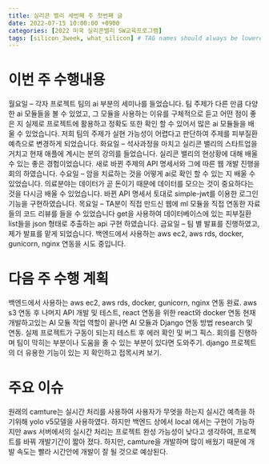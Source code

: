 ```yaml
---
title: 실리콘 벨리 세번째 주 첫번째 글
date: 2022-07-15 10:00:00 +0900
categories: [2022 미국 실리콘밸리 SW교육프로그램]
tags: [silicon_3week, what_silicon] # TAG names should always be lowercase
---
```


# 이번 주 수행내용

월요일 – 각자 프로젝트 팀의 ai 부분의 세미나를 들었습니다. 팀 주제가 다른 만큼 다양한 ai 모듈들을 볼 수 있었고, 그 모듈을 사용하는 이유를 구체적으로 듣고 어떤 점이 좋은 지 실제로 프로젝트에 활용하고 정확도 또한 확인 할 수 있어서 많은 ai 모듈들을 배울 수 있었습니다.
저희 팀의 주제가 실현 가능성이 어렵다고 판단하여 주제를 피부질환 예측으로 변경하게 되었습니다.
화요일 – 석사과정을 마치고 실리콘 밸리의 스타트업을 거치고 현재 애플에 계시는 분의 강의를 들었습니다. 실리콘 밸리의 현상황에 대해 배울 수 있는 좋은 경험이었습니다.
새로 바뀐 주제의 API 명세서와 그에 따른 웹 개발 진행을 회의 하였습니다.
수요일 – 암을 치료하는 것을 어떻게 ai로 확인 할 수 있는 지 배울 수 있었습니다. 의료분야는 데이터가 곧 돈이기 때문에 데이터를 모으는 것이 중요하다는 것을 다시금 배울 수 있었습니다.
바뀐 API 명세서 토대로 simple-jwt를 이용한 로그인 기능을 구현하였습니다.
목요일 – TA분이 직접 만드신 웹에 ml 모듈을 직접 연동한 자료들의 코드 리뷰를 들을 수 있었습니다
get을 사용하여 데이터베이스에 있는 피부질환 list들을 json 형태로 추출하는 api 구현 하였습니다.
금요일 – 팀 별 발표를 진행하였고, 제가 발표를 맡게 되었습니다.
백엔드에서 사용하는 aws ec2, aws rds, docker, gunicorn, nginx 연동을 시도 중입니다.

# 다음 주 수행 계획

백엔드에서 사용하는 aws ec2, aws rds, docker, gunicorn, nginx 연동 완료.
aws s3 연동 후 나머지 API 개발 및 테스트, react 연동을 위한 react와 docker 연동
현재 개발하고있는 AI 모듈 작업 역할이 끝나면 AI 모듈과 Django 연동 방법 research 및 연동.
실제 프로젝트가 구동이 되는지 테스트 후 에러 확인 및 버그 픽스.
회의를 진행하며 팀이 막히는 부분이나 도움을 줄 수 있는 부분이 있다면 도와주기.
django 프로젝트의 더 유용한 기능이 있는 지 확인하고 접목시켜 보기.

# 주요 이슈

원래의 camture는 실시간 처리를 사용하여 사용자가 무엇을 하는지 실시간 예측을 하기위해 yolo v5모델을 사용하였다. 하지만 백엔드 상에서 local 에서는 구현이 가능하지만 aws 서버에서의 실시간 처리는 프로젝트 완성 가능성이 낮다고 생각하여, 프로젝트를 바꿔 개발기간이 짧아 졌다. 하지만, camture을 개발하며 많이 배웠기 때문에 개발 속도는 빨라 시간안에 개발이 잘 될 것으로 예상된다.
